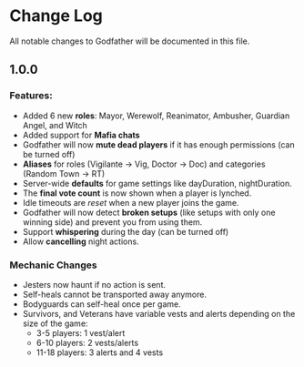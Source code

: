 # Change Log

All notable changes to Godfather will be documented in this file.

## 1.0.0

### Features:
* Added 6 new **roles**: Mayor, Werewolf, Reanimator, Ambusher, Guardian Angel, and Witch
* Added support for **Mafia chats**
* Godfather will now **mute dead players** if it has enough permissions (can be turned off)
* **Aliases** for roles (Vigilante -> Vig, Doctor -> Doc) and categories (Random Town -> RT)
* Server-wide **defaults** for game settings like dayDuration, nightDuration.
* The **final vote count** is now shown when a player is lynched.
* Idle timeouts are *reset* when a new player joins the game.
* Godfather will now detect **broken setups** (like setups with only one winning side) and prevent you from using them.
* Support **whispering** during the day (can be turned off)
* Allow **cancelling** night actions.

### Mechanic Changes
* Jesters now haunt if no action is sent.
* Self-heals cannot be transported away anymore.
* Bodyguards can self-heal once per game.
* Survivors, and Veterans have variable vests and alerts depending on the size of the game:
  * 3-5 players: 1 vest/alert
  * 6-10 players: 2 vests/alerts
  * 11-18 players: 3 alerts and 4 vests